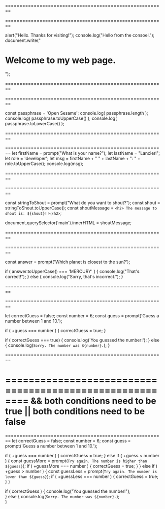 ========================================================
<!-- BASIC JS -->
========================================================
<!-- ON HTML--><script src="js/script.js"></script> 
alert("Hello. Thanks for visiting!");
console.log("Hello from the consoel.");
document.write("<h1>Welcome to my web page.</h1>");

========================================================
<!-- Transform and Manipulate Strings -->
========================================================

const passphrase = 'Open Sesame';
console.log( passphrase.length );
console.log( passphrase.toUpperCase() );
console.log( passphrase.toLowerCase() );

========================================================
<!-- Combine Strings -->
========================================================
let firstName = prompt("What is your name?");
let lastName = "Lancieri";
let role = 'developer';
let msg = firstName + " " + lastName + ": " + role.toUpperCase();
console.log(msg);

========================================================
<!-- Display the Value of a String on a Page -->
========================================================

const stringToShout = prompt("What do you want to shout?");
const shout = stringToShout.toUpperCase();
const shoutMessage = `<h2> The message to shout is: ${shout}!!</h2>`;

document.querySelector('main').innerHTML = shoutMessage;

========================================================
<!-- Condiontal statements and Comparison operators -->
========================================================

const answer = prompt('Which planet is closest to the sun?');

if ( answer.toUpperCase() === 'MERCURY' ) {
  console.log("That's correct!");
} else {
  console.log("Sorry, that's incorrect.");
}

========================================================
<!-- Boolean Values -->
========================================================

let correctGuess = false;
const number = 6;
const guess = prompt('Guess a number between 1 and 10.');

if ( +guess === number ) {
  correctGuess = true;
}

if ( correctGuess === true) { <!-- the '=== true' is not necessary here actually given that the variable has already a condition false and true above -->
  console.log('You guessed the number!');
} else {
  console.log(`Sorry. The number was ${number}.`);
}
 
========================================================
<!-- && and || -->
========================================================
&& both conditions need to be true
|| both conditions need to be false
========================================================
<!-- Improved guessing number -->
========================================================
let correctGuess = false;
const number = 6; 
const guess = prompt('Guess a number between 1 and 10.');

if ( +guess === number ) {
  correctGuess = true;
} else if ( +guess < number ) {
  const guessMore = prompt(`Try again. The number is higher than ${guess}`);
  if ( +guessMore === number ) {
    correctGuess = true;
  }
} else if ( +guess > number ) {
  const guessLess = prompt(`Try again. The number is lower than ${guess}`);
  if ( +guessLess === number ) {
    correctGuess = true;
  }
}

if ( correctGuess ) {
  console.log("You guessed the number!");    
} else {
  console.log(`Sorry. The number was ${number}.`);  
}


